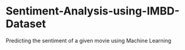 # Sentiment-Analysis-using-IMBD-Dataset
Predicting the sentiment of a given movie using Machine Learning
